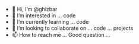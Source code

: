 - 👋 Hi, I’m @ghizbar
- 👀 I’m interested in ... code 
- 🌱 I’m currently learning ... code
- 💞️ I’m looking to collaborate on ... code ... projects
- 📫 How to reach me ... Good question ...

<!---
ghizbar/ghizbar is a ✨ special ✨ repository because its `README.md` (this file) appears on your GitHub profile.
You can click the Preview link to take a look at your changes.
--->
